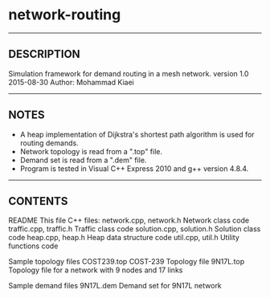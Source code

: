 # network-routing

------------
DESCRIPTION
------------
Simulation framework for demand routing in a mesh network.
version 1.0 2015-08-30
Author: Mohammad Kiaei

-----
NOTES
-----
- A heap implementation of Dijkstra's shortest path algorithm is used for routing demands.
- Network topology is read from a ".top" file.
- Demand set is read from a ".dem" file.
- Program is tested in Visual C++ Express 2010 and g++ version 4.8.4.

------------
CONTENTS
------------
README		This file
C++ files:
    network.cpp, network.h      Network class code
    traffic.cpp, traffic.h      Traffic class code
    solution.cpp, solution.h    Solution class code
    heap.cpp, heap.h            Heap data structure code
    util.cpp, util.h            Utility functions code

Sample topology files
    COST239.top                 COST-239 Topology file
    9N17L.top                   Topology file for a network with 9 nodes and 17 links

Sample demand files
    9N17L.dem                   Demand set for 9N17L network

